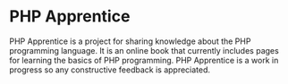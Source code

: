 # PHP Apprentice
PHP Apprentice is a project for sharing knowledge about the PHP programming language.
It is an online book that currently includes pages for learning the basics of PHP programming.
PHP Apprentice is a work in progress so any constructive feedback is appreciated.
